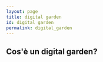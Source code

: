 ```yaml
---
layout: page
title: digital garden
id: digital garden
permalink: digital_garden
---
```


## Cos'è un digital garden?

